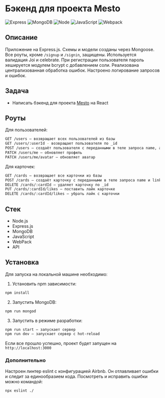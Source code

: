 # Бэкенд для проекта Mesto

![Express](https://img.shields.io/badge/-Express-000000?logo=express&logoColor=white)
![MongoDB](https://img.shields.io/badge/-MongoDB-56a14b?logo=mongodb&logoColor=white)
![Node](https://img.shields.io/badge/-Node.js-469837?logo=Node.js&logoColor=white)
![JavaScript](https://img.shields.io/badge/-JavaScript-f3de35?logo=javaScript&logoColor=black)
![Webpack](https://img.shields.io/badge/-Webpack-99d6f8?logo=webpack&logoColor=black)



## Описание
Приложение на Express.js. Схемы и модели созданы через Mongoose. Все роуты, кроме `/signup` и `/signin`, защищены. Используется валидация Joi и celebrate. При регистрации пользователя пароль хешируется модулем bcrypt с добавлением соли. Реализована централизованная обработка ошибок. Настроено логирование запросов и ошибок.

## Задача
* Написать бэкенд для проекта [Mesto](https://github.com/rizametovd/react-mesto-auth) на React

## Роуты
Для пользователей:</br>
```sh
GET /users — возвращает всех пользователей из базы
GET /users/:userId - возвращает пользователя по _id
POST /users — создаёт пользователя с переданными в теле запроса name, about и avatar
PATCH /users/me — обновляет профиль
PATCH /users/me/avatar — обновляет аватар
```
Для карточек:</br>
```sh
GET /cards — возвращает все карточки из базы
POST /cards — создаёт карточку с переданными в теле запроса name и link. owner проставляется
DELETE /cards/:cardId — удаляет карточку по _id
PUT /cards/:cardId/likes — поставить лайк карточке
DELETE /cards/:cardId/likes — убрать лайк с карточки
```

## Стек
* Node.js
* Express.js
* MongoDB
* JavaScript
* WebPack
* API

## Установка
Для запуска на локальной машине необходимо:</br>
1. Установить npm зависимости:</br>
```sh
npm install
```

2. Запустить MongoDB:
```sh
npm run mongod
```

3. Запустить в режиме разработки:</br>
```sh
npm run start — запускает сервер
npm run dev — запускает сервер с hot-reload
```
Если все прошло успешно, проект будет запущен на `http://localhost:3000`

### Дополнительно
Настроен линтер eslint с конфигурацией Airbnb. Он отлавливает ошибки и следит за единообразием кода. Посмотреть и исправить ошибки можно командой:
```sh
npx eslint ./
```
